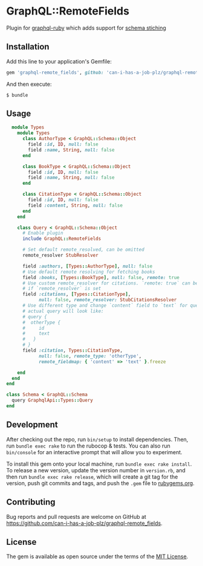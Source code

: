 # GraphQL::RemoteFields

Plugin for [graphql-ruby](https://github.com/rmosolgo/graphql-ruby) which adds support for [schema stiching](https://www.prisma.io/blog/how-do-graphql-remote-schemas-work-7118237c89d7/)


## Installation

Add this line to your application's Gemfile:

```ruby
gem 'graphql-remote_fields', github: 'can-i-has-a-job-plz/graphql-remote_fields'
```

And then execute:

    $ bundle

## Usage

```ruby
  module Types
    module Types
      class AuthorType < GraphQL::Schema::Object
        field :id, ID, null: false
        field :name, String, null: false
      end

      class BookType < GraphQL::Schema::Object
        field :id, ID, null: false
        field :name, String, null: false
      end

      class CitationType < GraphQL::Schema::Object
        field :id, ID, null: false
        field :content, String, null: false
      end
    end

    class Query < GraphQL::Schema::Object
      # Enable plugin
      include GraphQL::RemoteFields

      # Set default remote_resolved, can be omitted
      remote_resolver StubResolver

      field :authors, [Types::AuthorType], null: false
      # Use default remote resolving for fetching books
      field :books, [Types::BookType], null: false, remote: true
      # Use custom remote_resolver for citations. `remote: true` can be omitted
      # if `remote_resolver` is set
      field :citations, [Types::CitationType],
            null: false, remote_resolver: StubCitationsResolver
      # Use different type and change `content` field to `text` for query to remote resolver,
      # actual query will look like:
      # query {
      #  otherType {
      #     id
      #     text
      #   }
      # }
      field :citation, Types::CitationType,
            null: false, remote_type: 'otherType',
            remote_fieldmap: { 'content' => 'text' }.freeze

    end
  end
end

class Schema < GraphQL::Schema
  query GraphqlApi::Types::Query
end
```

## Development

After checking out the repo, run `bin/setup` to install dependencies. Then, run `bundle exec rake` to run the rubocop & tests. You can also run `bin/console` for an interactive prompt that will allow you to experiment.

To install this gem onto your local machine, run `bundle exec rake install`. To release a new version, update the version number in `version.rb`, and then run `bundle exec rake release`, which will create a git tag for the version, push git commits and tags, and push the `.gem` file to [rubygems.org](https://rubygems.org).

## Contributing

Bug reports and pull requests are welcome on GitHub at https://github.com/can-i-has-a-job-plz/graphql-remote_fields.

## License

The gem is available as open source under the terms of the [MIT License](https://opensource.org/licenses/MIT).
